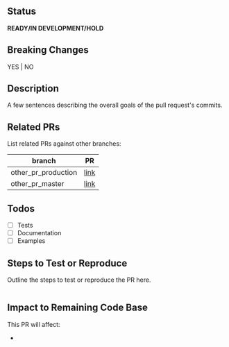 ## Status
**READY/IN DEVELOPMENT/HOLD**

## Breaking Changes
YES | NO

## Description
A few sentences describing the overall goals of the pull request's commits.

## Related PRs
List related PRs against other branches:

branch | PR
------ | ------
other_pr_production | [link]()
other_pr_master | [link]()


## Todos
- [ ] Tests
- [ ] Documentation
- [ ] Examples

## Steps to Test or Reproduce
Outline the steps to test or reproduce the PR here.

```
```

## Impact to Remaining Code Base
This PR will affect:

* 
